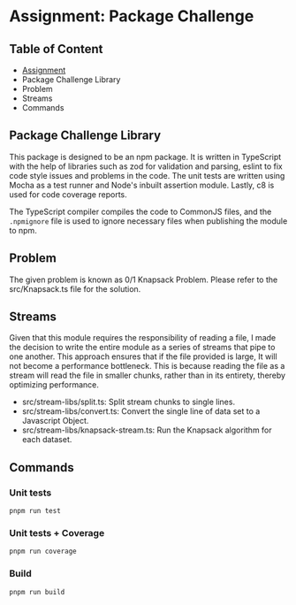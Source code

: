 # Assignment: Package Challenge

## Table of Content
 - [Assignment](docs/assignment.md)
 - Package Challenge Library
 - Problem
 - Streams
 - Commands


## Package Challenge Library

This package is designed to be an npm package. It is written in TypeScript with the help of libraries such as zod for validation and parsing, eslint to fix code style issues and problems in the code. The unit tests are written using Mocha as a test runner and Node's inbuilt assertion module. Lastly, c8 is used for code coverage reports.

The TypeScript compiler compiles the code to CommonJS files, and the `.npmignore` file is used to ignore necessary files when publishing the module to npm.

## Problem

The given problem is known as 0/1 Knapsack Problem. Please refer to the src/Knapsack.ts file for the solution.

## Streams

Given that this module requires the responsibility of reading a file, I made the decision to write the entire module as a series of streams that pipe to one another. This approach ensures that if the file provided is large, It will not become a performance bottleneck. This is because reading the file as a stream will read the file in smaller chunks, rather than in its entirety, thereby optimizing performance.

- src/stream-libs/split.ts: Split stream chunks to single lines.
- src/stream-libs/convert.ts: Convert the single line of data set to a Javascript Object.
- src/stream-libs/knapsack-stream.ts: Run the Knapsack algorithm for each dataset.

## Commands

### Unit tests

```shell
pnpm run test
```

### Unit tests + Coverage

```shell
pnpm run coverage
```

### Build

```shell
pnpm run build
```

